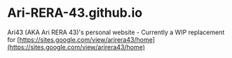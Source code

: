 # Ari-RERA-43.github.io
Ari43 (AKA Ari RERA 43)'s personal website - Currently a WIP replacement for [https://sites.google.com/view/arirera43/home](https://sites.google.com/view/arirera43/home)
